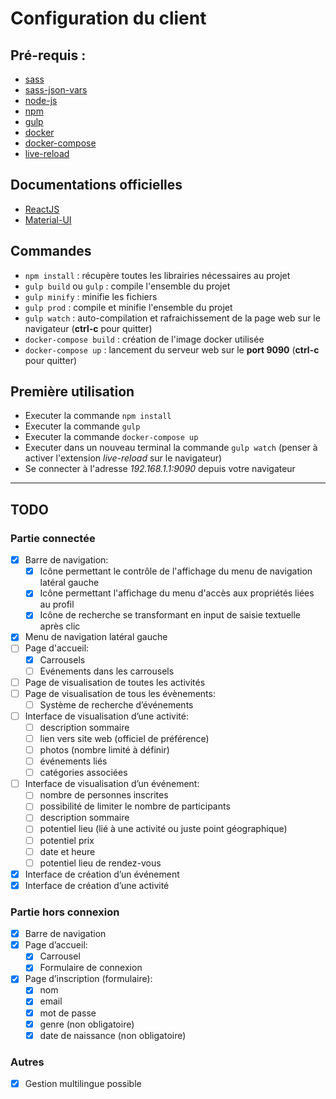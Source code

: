 # Configuration du client

## Pré-requis :
* [sass](http://sass-lang.com/install)
* [sass-json-vars](https://github.com/vigetlabs/sass-json-vars)
* [node-js](https://nodejs.org/en/)
* [npm](http://blog.npmjs.org/post/85484771375/how-to-install-npm)
* [gulp](https://github.com/gulpjs/gulp/blob/master/docs/getting-started.md)
* [docker](https://www.docker.com/products/overview)
* [docker-compose](https://docs.docker.com/compose/install/)
* [live-reload](https://chrome.google.com/webstore/detail/livereload/jnihajbhpnppcggbcgedagnkighmdlei?hl=fr)

## Documentations officielles
* [ReactJS](https://facebook.github.io/react/docs/getting-started.html)
* [Material-UI](http://www.material-ui.com#/)

## Commandes
* `npm install` : récupère toutes les librairies nécessaires au projet
* `gulp build` ou `gulp` : compile l'ensemble du projet
* `gulp minify` : minifie les fichiers
* `gulp prod` : compile et minifie l'ensemble du projet
* `gulp watch` : auto-compilation et rafraichissement de la page web sur le navigateur (**ctrl-c** pour quitter)
* `docker-compose build` : création de l'image docker utilisée
* `docker-compose up` : lancement du serveur web sur le **port 9090** (**ctrl-c** pour quitter)

## Première utilisation
* Executer la commande `npm install`
* Executer la commande `gulp`
* Executer la commande `docker-compose up`
* Executer dans un nouveau terminal la commande `gulp watch` (penser à activer l'extension *live-reload* sur le navigateur)
* Se connecter à l'adresse *192.168.1.1:9090* depuis votre navigateur
---
## TODO

### Partie connectée
- [x] Barre de navigation:
  - [x] Icône permettant le contrôle de l'affichage du menu de navigation latéral gauche
  - [x] Icône permettant l'affichage du menu d'accès aux propriétés liées au profil
  - [x] Icône de recherche se transformant en input de saisie textuelle après clic
- [x] Menu de navigation latéral gauche
- [ ] Page d'accueil:
  - [x] Carrousels
  - [ ] Evénements dans les carrousels
- [ ] Page de visualisation de toutes les activités
- [ ] Page de visualisation de tous les évènements:
  - [ ] Système de recherche d’événements
- [ ] Interface de visualisation d’une activité:
  - [ ] description sommaire
  - [ ] lien vers site web (officiel de préférence)
  - [ ] photos (nombre limité à définir)
  - [ ] événements liés
  - [ ] catégories associées
- [ ] Interface de visualisation d’un événement:
  - [ ] nombre de personnes inscrites
  - [ ] possibilité de limiter le nombre de participants
  - [ ] description sommaire
  - [ ] potentiel lieu (lié à une activité ou juste point géographique)
  - [ ] potentiel prix
  - [ ] date et heure
  - [ ] potentiel lieu de rendez-vous
- [x] Interface de création d’un événement
- [x] Interface de création d’une activité

### Partie hors connexion
- [x] Barre de navigation
- [x] Page d’accueil:
  - [x] Carrousel
  - [x] Formulaire de connexion
- [x] Page d’inscription (formulaire):
  - [x] nom
  - [x] email
  - [x] mot de passe
  - [x] genre (non obligatoire)
  - [x] date de naissance (non obligatoire)

### Autres
- [x] Gestion multilingue possible
